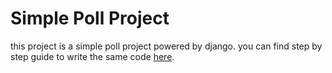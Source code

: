 # Simple Poll Project
this project is a simple poll project powered by django.
you can find step by step guide to write the same code [here](https://docs.djangoproject.com/en/2.1/intro/tutorial01/).

